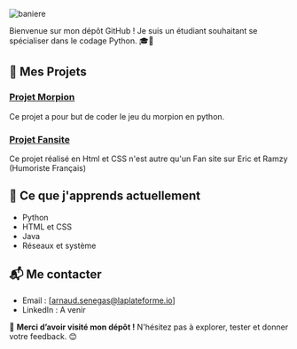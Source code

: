 
![baniere](C:\Users\arnau\Pictures\baniere.png)

Bienvenue sur mon dépôt GitHub ! Je suis un étudiant souhaitant se spécialiser dans le codage Python. 🎓🐍

## 🚀 Mes Projets 

###  [Projet Morpion](https://github.com/senegas-arnaud/MORPION/blob/main/Projet%20morpion.py)
Ce projet a pour but de coder le jeu du morpion en python.

###  [Projet Fansite](https://github.com/senegas-arnaud/FANSITE)
Ce projet réalisé en Html et CSS n'est autre qu'un Fan site sur Eric et Ramzy (Humoriste Français)

## 🌱 Ce que j'apprends actuellement

- Python 
- HTML et CSS
- Java
- Réseaux et système

## 📬 Me contacter

- Email : [arnaud.senegas@laplateforme.io]
- LinkedIn : A venir

🎉 **Merci d’avoir visité mon dépôt !** N'hésitez pas à explorer, tester et donner votre feedback. 😊
